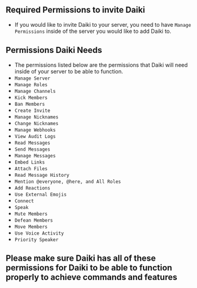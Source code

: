 ## Required Permissions to invite Daiki
* If you would like to invite Daiki to your server, you need to have `Manage Permissions` inside of the server you would like to add Daiki to.

## Permissions Daiki Needs
* The permissions listed below are the permissions that Daiki will need inside of your server to be able to function.
* `Manage Server`
* `Manage Roles`
* `Manage Channels`
* `Kick Members`
* `Ban Members`
* `Create Invite`
* `Manage Nicknames`
* `Change Nicknames`
* `Manage Webhooks`
* `View Audit Logs`
* `Read Messages`
* `Send Messages`
* `Manage Messages`
* `Embed Links`
* `Attach Files`
* `Read Message History`
* `Mention @everyone, @here, and All Roles`
* `Add Reactions `
* `Use External Emojis`
* `Connect`
* `Speak`
* `Mute Members`
* `Defean Members`
* `Move Members`
* `Use Voice Activity`
* `Priority Speaker`

## **Please make sure Daiki has all of these permissions for Daiki to be able to function properly to achieve commands and features**
